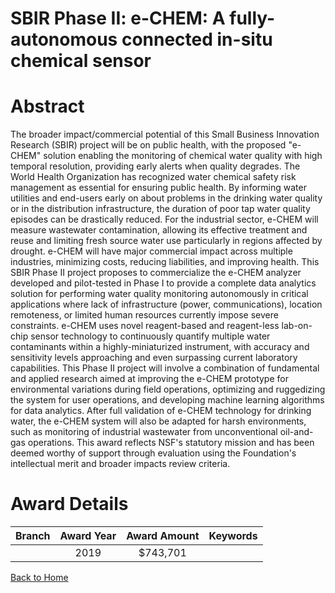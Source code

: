 
SBIR Phase II: e-CHEM: A fully-autonomous connected in-situ chemical sensor
===========================================================================

# Abstract


The broader impact/commercial potential of this Small Business Innovation Research (SBIR) project will be on public health, with the proposed "e-CHEM" solution enabling the monitoring of chemical water quality with high temporal resolution, providing early alerts when quality degrades. The World Health Organization has recognized water chemical safety risk management as essential for ensuring public health. By informing water utilities and end-users early on about problems in the drinking water quality or in the distribution infrastructure, the duration of poor tap water quality episodes can be drastically reduced. For the industrial sector, e-CHEM will measure wastewater contamination, allowing its effective treatment and reuse and limiting fresh source water use particularly in regions affected by drought. e-CHEM will have major commercial impact across multiple industries, minimizing costs, reducing liabilities, and improving health. This SBIR Phase II project proposes to commercialize the e-CHEM analyzer developed and pilot-tested in Phase I to provide a complete data analytics solution for performing water quality monitoring autonomously in critical applications where lack of infrastructure (power, communications), location remoteness, or limited human resources currently impose severe constraints. e-CHEM uses novel reagent-based and reagent-less lab-on-chip sensor technology to continuously quantify multiple water contaminants within a highly-miniaturized instrument, with accuracy and sensitivity levels approaching and even surpassing current laboratory capabilities. This Phase II project will involve a combination of fundamental and applied research aimed at improving the e-CHEM prototype for environmental variations during field operations, optimizing and ruggedizing the system for user operations, and developing machine learning algorithms for data analytics. After full validation of e-CHEM technology for drinking water, the e-CHEM system will also be adapted for harsh environments, such as monitoring of industrial wastewater from unconventional oil-and-gas operations. This award reflects NSF's statutory mission and has been deemed worthy of support through evaluation using the Foundation's intellectual merit and broader impacts review criteria.  

# Award Details

|Branch|Award Year|Award Amount|Keywords|
| :---: | :---: | :---: | :---: |
||2019|$743,701||
  
  


[Back to Home](https://github.com/chrischow/dod_sbir_awards#513)